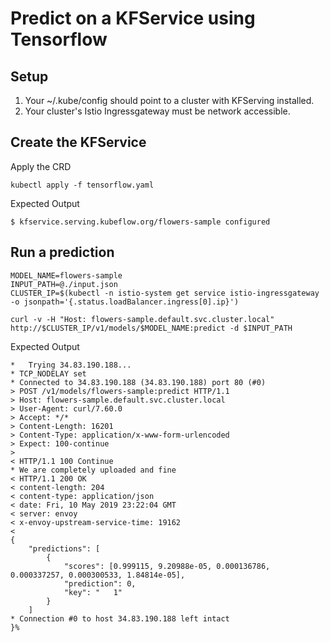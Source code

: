
# Predict on a KFService using Tensorflow
## Setup
1. Your ~/.kube/config should point to a cluster with KFServing installed.
2. Your cluster's Istio Ingressgateway must be network accessible.

## Create the KFService
Apply the CRD
```
kubectl apply -f tensorflow.yaml 
```

Expected Output
```
$ kfservice.serving.kubeflow.org/flowers-sample configured
```

## Run a prediction

```
MODEL_NAME=flowers-sample
INPUT_PATH=@./input.json
CLUSTER_IP=$(kubectl -n istio-system get service istio-ingressgateway -o jsonpath='{.status.loadBalancer.ingress[0].ip}')

curl -v -H "Host: flowers-sample.default.svc.cluster.local" http://$CLUSTER_IP/v1/models/$MODEL_NAME:predict -d $INPUT_PATH
```
Expected Output
```
*   Trying 34.83.190.188...
* TCP_NODELAY set
* Connected to 34.83.190.188 (34.83.190.188) port 80 (#0)
> POST /v1/models/flowers-sample:predict HTTP/1.1
> Host: flowers-sample.default.svc.cluster.local
> User-Agent: curl/7.60.0
> Accept: */*
> Content-Length: 16201
> Content-Type: application/x-www-form-urlencoded
> Expect: 100-continue
> 
< HTTP/1.1 100 Continue
* We are completely uploaded and fine
< HTTP/1.1 200 OK
< content-length: 204
< content-type: application/json
< date: Fri, 10 May 2019 23:22:04 GMT
< server: envoy
< x-envoy-upstream-service-time: 19162
< 
{
    "predictions": [
        {
            "scores": [0.999115, 9.20988e-05, 0.000136786, 0.000337257, 0.000300533, 1.84814e-05],
            "prediction": 0,
            "key": "   1"
        }
    ]
* Connection #0 to host 34.83.190.188 left intact
}%
```